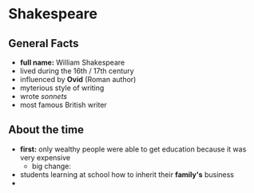 # Shakespeare

## General Facts

- **full name:** William Shakespeare
- lived during the 16th / 17th century
- influenced by **Ovid** (Roman author)
- myterious style of writing
- wrote *sonnets*
- most famous British writer

## About the time

- **first:** only wealthy people were able to get education because it was very expensive
	- big change:
- students learning at school how to inherit their **family's** business
- 

<!--stackedit_data:
eyJoaXN0b3J5IjpbMjc1OTk1MzY4XX0=
-->